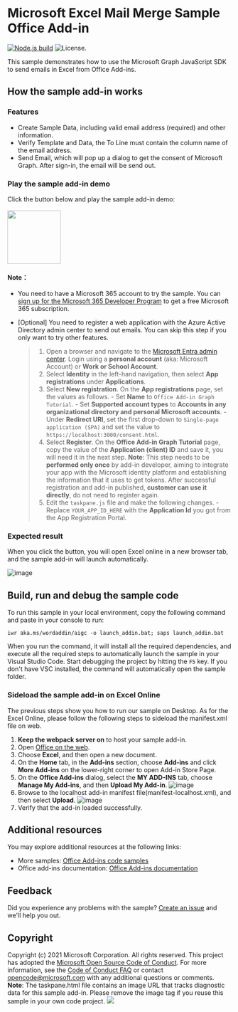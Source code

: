 # Microsoft Excel Mail Merge Sample Office Add-in

[![Node.js build](https://github.com/microsoftgraph/msgraph-training-office-addin/actions/workflows/node.js.yml/badge.svg)](https://github.com/microsoftgraph/msgraph-training-office-addin/actions/workflows/node.js.yml) ![License.](https://img.shields.io/badge/license-MIT-green.svg)

This sample demonstrates how to use the Microsoft Graph JavaScript SDK to send emails in Excel from Office Add-ins.

## How the sample add-in works
### Features
- Create Sample Data, including valid email address (required) and other information.
- Verify Template and Data, the To Line must contain the column name of the email address.
- Send Email, which will pop up a dialog to get the consent of Microsoft Graph. After sign-in, the email will be send out.

### Play the sample add-in demo
Click the button below and play the sample add-in demo:<br><br>
[<img src="https://github.com/MingjiaLiu1995/Word-Scenario-based-Add-in-Samples/assets/107099441/6155cd00-5e16-405e-82f4-28ed2e4ce54d" width="120"/>](https://office.live.com/start/Excel.aspx?culture=en-US&omextemplateclient=Excel&omexsessionid=c0a9c7a1-b954-45df-9295-8c1e21201f34&omexcampaignid=none&templateid=WA200006296&templatetitle=Mail%20Merge%20Add-in%20for%20Excel&omexsrctype=1)
<br>

#### Note：
- You need to have a Microsoft 365 account to try the sample. You can [sign up for the Microsoft 365 Developer Program](https://developer.microsoft.com/microsoft-365/dev-program) to get a free Microsoft 365 subscription.<br>
- [Optional] You need to register a web application with the Azure Active Directory admin center to send out emails. You can skip this step if you only want to try other features.<br>
    
    > 1. Open a browser and navigate to the [Microsoft Entra admin center](https://aad.portal.azure.com). Login using a **personal account** (aka: Microsoft Account) or **Work or School Account**.
    > 1. Select **Identity** in the left-hand navigation, then select **App registrations** under **Applications**.
    > 1. Select **New registration**. On the **App registrations** page, set the values as follows.
        - Set **Name** to `Office Add-in Graph Tutorial`.
        - Set **Supported account types** to **Accounts in any organizational directory and personal Microsoft accounts**.
        - Under **Redirect URI**, set the first drop-down to `Single-page application (SPA)` and set the value to `https://localhost:3000/consent.html`.
    > 1. Select **Register**. On the **Office Add-in Graph Tutorial** page, copy the value of the **Application (client) ID** and save it, you will need it in the next step.
    > **Note**: This step needs to be **performed only once** by add-in developer, aiming to integrate your app with the Microsoft identity platform and establishing the information that it uses to get tokens. After successful registration and add-in published, **customer can use it directly**, do not need to register again. 
    > 1. Edit the `taskpane.js` file and make the following changes.
        - Replace `YOUR_APP_ID_HERE` with the **Application Id** you got from the App Registration Portal.

### Expected result
When you click the button, you will open Excel online in a new browser tab, and the sample add-in will launch automatically.

![image](https://github.com/MingjiaLiu1995/Word-Scenario-based-Add-in-Samples/assets/107099441/8ce88850-66d0-4880-824c-443595e55172)

## Build, run and debug the sample code 
To run this sample in your local environment, copy the following command and paste in your console to run:

    iwr aka.ms/wordaddin/aigc -o launch_addin.bat; saps launch_addin.bat

When you run the command, it will install all the required dependencies, and execute all the required steps to automatically launch the sample in your Visual Studio Code. Start debugging the project by hitting the `F5` key.
If you don't have VSC installed, the command will automatically open the sample folder.
 
### Sideload the sample add-in on Excel Online
The previous steps show you how to run our sample on Desktop. As for the Excel Online, please follow the following steps to sideload the manifest.xml file on web.
1.  **Keep the webpack server on** to host your sample add-in.
1.  Open [Office on the web](https://office.live.com/).
1.  Choose **Excel**, and then open a new document.
1.  On the **Home** tab, in the **Add-ins** section, choose **Add-ins** and click **More Add-ins** on the lower-right corner to open Add-in Store Page.
1.  On the **Office Add-ins** dialog, select the **MY ADD-INS** tab, choose **Manage My Add-ins**, and then **Upload My Add-in**.
   ![image](https://github.com/MingjiaLiu1995/Word-Scenario-based-Add-in-Samples/assets/107099441/bae7caf0-e3d1-4f7f-940a-ff6a537dc13e)
1.  Browse to the localhost add-in manifest file(manifest-localhost.xml), and then select **Upload**.
 ![image](https://github.com/MingjiaLiu1995/Word-Scenario-based-Add-in-Samples/assets/107099441/f91ce0ac-8a05-40b4-8139-dac68f80ed15)
1.  Verify that the add-in loaded successfully. 

## Additional resources
You may explore additional resources at the following links:
- More samples: [Office Add-ins code samples](https://github.com/OfficeDev/Office-Add-in-samples)
- Office add-ins documentation: [Office Add-ins documentation](https://learn.microsoft.com/en-us/office/dev/add-ins/)

## Feedback
Did you experience any problems with the sample? [Create an issue]( https://github.com/OfficeDev/Word-Scenario-based-Add-in-Samples/issues/new) and we'll help you out.

## Copyright
Copyright (c) 2021 Microsoft Corporation. All rights reserved.
This project has adopted the [Microsoft Open Source Code of Conduct](https://opensource.microsoft.com/codeofconduct/). For more information, see the [Code of Conduct FAQ](https://opensource.microsoft.com/codeofconduct/faq/) or contact [opencode@microsoft.com](mailto:opencode@microsoft.com) with any additional questions or comments.
<br>**Note**: The taskpane.html file contains an image URL that tracks diagnostic data for this sample add-in. Please remove the image tag if you reuse this sample in your own code project.
<img src="https://pnptelemetry.azurewebsites.net/pnp-officeaddins/samples/word-add-in-aigc">
